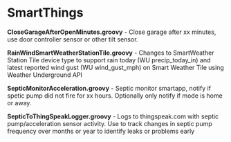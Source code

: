 # SmartThings

**CloseGarageAfterOpenMinutes.groovy** - Close garage after xx minutes, use door controller sensor or other tilt sensor.

**RainWindSmartWeatherStationTile.groovy** - Changes to SmartWeather Station Tile device type to support rain today (WU precip_today_in) and latest reported wind gust (WU wind_gust_mph) on Smart Weather Tile using Weather Underground API

**SepticMonitorAcceleration.groovy** - Septic monitor smartapp, notify if spetic pump did not fire for xx hours. Optionally only notify if mode is home or away.

**SepticToThingSpeakLogger.groovy** - Logs to thingspeak.com with septic pump/acceleration sensor activity. Use to track changes in septic pump frequency over months or year to identify leaks or problems early
